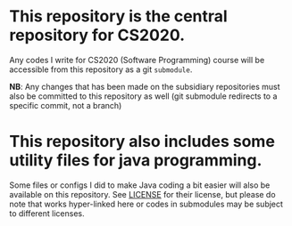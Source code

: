 # This repository is the central repository for CS2020.
Any codes I write for CS2020 (Software Programming) course will be accessible from this repository as a git `submodule`.

**NB**: Any changes that has been made on the subsidiary repositories must also be committed to this repository as well (git submodule redirects to a specific commit, not a branch)

# This repository also includes some utility files for java programming.
Some files or configs I did to make Java coding a bit easier will also be available on this repository.
See [LICENSE](LICENSE) for their license, but please do note that works hyper-linked here or codes in submodules may be subject to different licenses.
